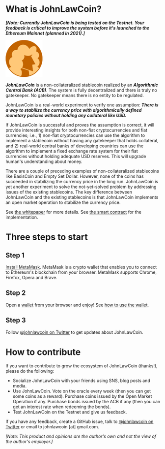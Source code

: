 # What is JohnLawCoin?

***[Note: Currently JohnLawCoin is being tested on the Testnet. Your feedback is critical to improve the system before it's launched to the Ethereum Mainnet (planned in 2021).]***

<img src="./docs/logo.png" width=120px>

***JohnLawCoin*** is a non-collateralized stablecoin realized by an ***Algorithmic Central Bank (ACB)***. The system is fully decentralized and there is truly no gatekeeper. No gatekeeper means there is no entity to be regulated.

JohnLawCoin is a real-world experiment to verify one assumption: ***There is a way to stabilize the currency price with algorithmically defined monetary policies without holding any collateral like USD.***

If JohnLawCoin is successful and proves the assumption is correct, it will provide interesting insights for both non-fiat cryptocurrencies and fiat currencies; i.e., 1) non-fiat cryptocurrencies can use the algorithm to implement a stablecoin without having any gatekeeper that holds collateral, and 2) real-world central banks of developing countries can use the algorithm to implement a fixed exchange rate system for their fiat currencies without holding adequate USD reserves. This will upgrade human's understanding about money.

There are a couple of preceding examples of non-collateralized stablecoins like BasisCoin and Empty Set Dollar. However, none of the coins has succeeded in stabilizing the currency price in the long run. JohnLawCoin is yet another experiment to solve the not-yet-solved problem by addressing issues of the existing stablecoins. The key difference between JohnLawCoin and the existing stablecoins is that JohnLawCoin implements an open market operation to stabilize the currency price.

See [the whitepaper](./docs/whitepaper.pdf) for more details. See [the smart contract](https://github.com/xharaken/john-law-coin/blob/main/contracts/JohnLawCoin.sol) for the implementation.

# Three steps to start

## Step 1

[Install MetaMask](./HowToInstallMetamask.md). MetaMask is a crypto wallet that enables you to connect to Ethereum's blockchain from your browser. MetaMask supports Chrome, Firefox, Opera and Brave.

## Step 2

Open a [wallet](https://xharaken.github.io/john-law-coin/wallet/wallet.html) from your browser and enjoy! See [how to use the wallet](./HowToUseWallet.md).

## Step 3

Follow [@johnlawcoin on Twitter](https://twitter.com/johnlawcoin) to get updates about JohnLawCoin.

# How to contribute

If you want to contribute to grow the ecosystem of JohnLawCoin (thanks!), please do the following:

* Socialize JohnLawCoin with your friends using SNS, blog posts and media.
* Use JohnLawCoin. Vote on the oracle every week (then you can get some coins as a reward). Purchase coins issued by the Open Market Operation if any. Purchase bonds issued by the ACB if any (then you can get an interest rate when redeeming the bonds).
* Test JohnLawCoin on the Testnet and give us feedback.

If you have any feedback, create a GitHub issue, talk to [@johnlawcoin on Twitter](https://twitter.com/johnlawcoin) or email to johnlawcoin [at] gmail.com.

*[Note: This product and opinions are the author's own and not the view of the author's employer.]*

